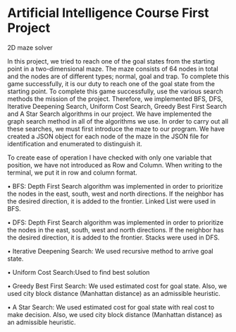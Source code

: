 # Artificial Intelligence Course First Project

2D maze solver

In this project, we tried to reach one of the goal states from the starting point in a two-dimensional maze. The maze consists of 64 nodes in total and the nodes are of different types; normal, goal and trap. To complete this game successfully, it is our duty to reach one of the goal state from the starting point. To complete this game successfully, use the various search methods the mission of the project. Therefore, we implemented BFS, DFS, Iterative Deepening Search, Uniform Cost Search, Greedy Best First Search and A Star Search algorithms in our project. We have implemented the graph search method in all of the algorithms we use.
In order to carry out all these searches, we must first introduce the maze to our program. We have created a JSON object for each node of the maze in the JSON file for identification and enumerated to distinguish it. 
  
To create ease of operation I have checked with only one variable that position, we have not introduced as Row and Column. When writing to the terminal, we put it in row and column format.

•	BFS: Depth First Search algorithm was implemented in order to prioritize the nodes in the east, south, west and north directions. If the neighbor has the desired direction, it is added to the frontier. Linked List were used in BFS.

•	DFS: Depth First Search algorithm was implemented in order to prioritize the nodes in the east, south, west and north directions. If the neighbor has the desired direction, it is added to the frontier. Stacks were used in DFS.

•	Iterative Deepening Search: We used recursive method to arrive goal state.

•	Uniform Cost Search:Used to find best solution

•	Greedy Best First Search: We used estimated cost for goal state. Also, we used city block distance (Manhattan distance) as an admissible heuristic.

•	A Star Search: We used estimated cost for goal state with real cost to make decision. Also, we used city block distance (Manhattan distance) as an admissible heuristic.



